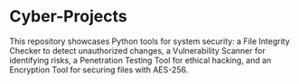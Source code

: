 # Cyber-Projects
This repository showcases Python tools for system security: a File Integrity Checker to detect unauthorized changes, a Vulnerability Scanner for identifying risks, a Penetration Testing Tool for ethical hacking, and an Encryption Tool for securing files with AES-256.
